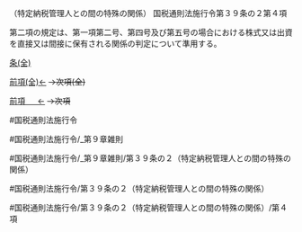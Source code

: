 （特定納税管理人との間の特殊の関係）
国税通則法施行令第３９条の２第４項

第二項の規定は、第一項第二号、第四号及び第五号の場合における株式又は出資を直接又は間接に保有される関係の判定について準用する。

[条(全)](国税通則法施行＿令＿第３９条の２_.md)

[前項(全)←](国税通則法施行＿令＿第３９条の２第３項_.md)  ~~→次項(全)~~

[前項 　 ←](国税通則法施行＿令＿第３９条の２第３項.md)  ~~→次項~~



#国税通則法施行令

#国税通則法施行令/_第９章雑則

#国税通則法施行令/_第９章雑則/第３９条の２（特定納税管理人との間の特殊の関係）

#国税通則法施行令/第３９条の２（特定納税管理人との間の特殊の関係）

#国税通則法施行令/第３９条の２（特定納税管理人との間の特殊の関係）/第４項

